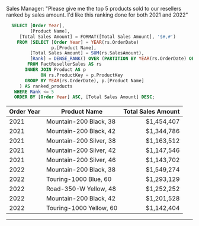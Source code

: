 
Sales Manager: "Please give me the top 5 products sold to our resellers ranked by sales amount. I'd like this ranking done for both 2021 and 2022"

```SQL
  SELECT [Order Year],
         [Product Name],
	 [Total Sales Amount] = FORMAT([Total Sales Amount], '$#,#')
    FROM (SELECT [Order Year] = YEAR(rs.OrderDate)
                 p.[Product Name],
		 [Total Sales Amount] = SUM(rs.SalesAmount),
		 [Rank] = DENSE_RANK() OVER (PARTITION BY YEAR(rs.OrderDate) ORDER BY SUM(rs.SalesAmount) DESC)
	    FROM FactResellerSales AS rs
	   INNER JOIN Product AS p
	         ON rs.ProductKey = p.ProductKey
	   GROUP BY YEAR(rs.OrderDate), p.[Product Name]
	 ) AS ranked_products
   WHERE Rank <= 5
   ORDER BY [Order Year] ASC, [Total Sales Amount] DESC;
```		 
| Order Year | Product Name            | Total Sales Amount |
|------------|-------------------------|-------------------:|
| 2021       | Mountain-200 Black, 38  |         $1,454,407 |
| 2021       | Mountain-200 Black, 42  |         $1,344,786 |
| 2021       | Mountain-200 Silver, 38 |         $1,163,512 |
| 2021       | Mountain-200 Silver, 42 |         $1,147,546 |
| 2021       | Mountain-200 Silver, 46 |         $1,143,702 |
| 2022       | Mountain-200 Black, 38  |         $1,549,274 |
| 2022       | Touring-1000 Blue, 60   |         $1,293,129 |
| 2022       | Road-350-W Yellow, 48   |         $1,252,252 |
| 2022       | Mountain-200 Black, 42  |         $1,201,528 |
| 2022       | Touring-1000 Yellow, 60 |         $1,142,404 |

***
